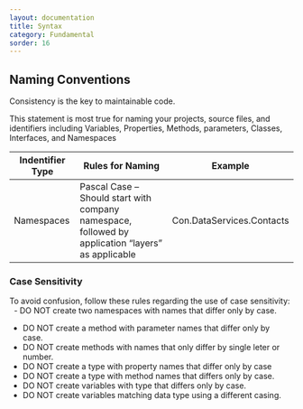 ```yaml
---
layout: documentation
title: Syntax
category: Fundamental
sorder: 16
---
```


## Naming Conventions

Consistency is the key to maintainable code.

This statement is most true for naming your projects, source files, and identifiers including Variables, Properties, Methods, parameters, Classes, Interfaces, and Namespaces

Indentifier Type | Rules for Naming | Example
-----------------|------------------|--------
Namespaces | Pascal Case – Should start with company namespace, followed by application “layers” as applicable | Con.DataServices.Contacts

### Case Sensitivity

To avoid confusion, follow these rules regarding the use of case sensitivity:
  - DO NOT create two namespaces with names that differ only by case.  
  - DO NOT create a method with parameter names that differ only by case.  
  - DO NOT create methods with names that only differ by single leter or number.  
  - DO NOT create a type with property names that differ only by case  
  - DO NOT create a type with method names that differs only by case.  
  - DO NOT create variables with type that differs only by case.  
  - DO NOT create variables matching data type using a different casing.
